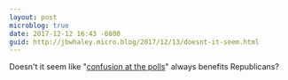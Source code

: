 ```yaml
---
layout: post
microblog: true
date: 2017-12-12 16:43 -0800
guid: http://jbwhaley.micro.blog/2017/12/13/doesnt-it-seem.html
---
```

Doesn't it seem like "[confusion at the polls](https://www.nytimes.com/2017/12/12/us/politics/alabama-senate-election-moore.html)" always benefits Republicans?
